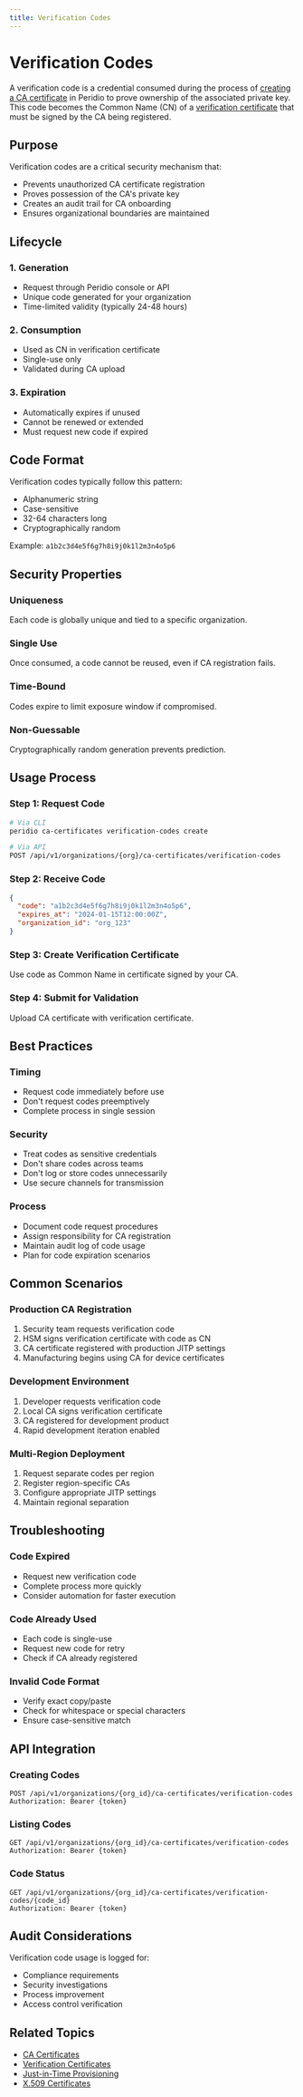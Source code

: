 ```yaml
---
title: Verification Codes
---
```


# Verification Codes

A verification code is a credential consumed during the process of [creating a CA certificate](/platform/guides/creating-ca-certificates) in Peridio to prove ownership of the associated private key. This code becomes the Common Name (CN) of a [verification certificate](/dev-center/peridio-core/device-management/verification-certificates) that must be signed by the CA being registered.

## Purpose

Verification codes are a critical security mechanism that:
- Prevents unauthorized CA certificate registration
- Proves possession of the CA's private key
- Creates an audit trail for CA onboarding
- Ensures organizational boundaries are maintained

## Lifecycle

### 1. Generation
- Request through Peridio console or API
- Unique code generated for your organization
- Time-limited validity (typically 24-48 hours)

### 2. Consumption
- Used as CN in verification certificate
- Single-use only
- Validated during CA upload

### 3. Expiration
- Automatically expires if unused
- Cannot be renewed or extended
- Must request new code if expired

## Code Format

Verification codes typically follow this pattern:
- Alphanumeric string
- Case-sensitive
- 32-64 characters long
- Cryptographically random

Example: `a1b2c3d4e5f6g7h8i9j0k1l2m3n4o5p6`

## Security Properties

### Uniqueness
Each code is globally unique and tied to a specific organization.

### Single Use
Once consumed, a code cannot be reused, even if CA registration fails.

### Time-Bound
Codes expire to limit exposure window if compromised.

### Non-Guessable
Cryptographically random generation prevents prediction.

## Usage Process

### Step 1: Request Code
```bash
# Via CLI
peridio ca-certificates verification-codes create

# Via API
POST /api/v1/organizations/{org}/ca-certificates/verification-codes
```

### Step 2: Receive Code
```json
{
  "code": "a1b2c3d4e5f6g7h8i9j0k1l2m3n4o5p6",
  "expires_at": "2024-01-15T12:00:00Z",
  "organization_id": "org_123"
}
```

### Step 3: Create Verification Certificate
Use code as Common Name in certificate signed by your CA.

### Step 4: Submit for Validation
Upload CA certificate with verification certificate.

## Best Practices

### Timing
- Request code immediately before use
- Don't request codes preemptively
- Complete process in single session

### Security
- Treat codes as sensitive credentials
- Don't share codes across teams
- Don't log or store codes unnecessarily
- Use secure channels for transmission

### Process
- Document code request procedures
- Assign responsibility for CA registration
- Maintain audit log of code usage
- Plan for code expiration scenarios

## Common Scenarios

### Production CA Registration
1. Security team requests verification code
2. HSM signs verification certificate with code as CN
3. CA certificate registered with production JITP settings
4. Manufacturing begins using CA for device certificates

### Development Environment
1. Developer requests verification code
2. Local CA signs verification certificate
3. CA registered for development product
4. Rapid development iteration enabled

### Multi-Region Deployment
1. Request separate codes per region
2. Register region-specific CAs
3. Configure appropriate JITP settings
4. Maintain regional separation

## Troubleshooting

### Code Expired
- Request new verification code
- Complete process more quickly
- Consider automation for faster execution

### Code Already Used
- Each code is single-use
- Request new code for retry
- Check if CA already registered

### Invalid Code Format
- Verify exact copy/paste
- Check for whitespace or special characters
- Ensure case-sensitive match

## API Integration

### Creating Codes
```http
POST /api/v1/organizations/{org_id}/ca-certificates/verification-codes
Authorization: Bearer {token}
```

### Listing Codes
```http
GET /api/v1/organizations/{org_id}/ca-certificates/verification-codes
Authorization: Bearer {token}
```

### Code Status
```http
GET /api/v1/organizations/{org_id}/ca-certificates/verification-codes/{code_id}
Authorization: Bearer {token}
```

## Audit Considerations

Verification code usage is logged for:
- Compliance requirements
- Security investigations
- Process improvement
- Access control verification

## Related Topics

- [CA Certificates](/dev-center/peridio-core/device-management/ca-certificates)
- [Verification Certificates](/dev-center/peridio-core/device-management/verification-certificates)
- [Just-in-Time Provisioning](/dev-center/peridio-core/device-management/just-in-time-provisioning)
- [X.509 Certificates](/dev-center/peridio-core/device-management/x509)
